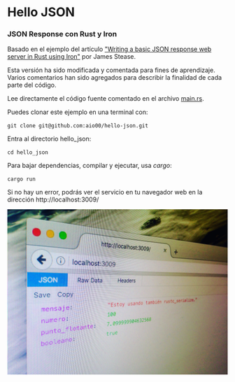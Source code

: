 # Hello JSON
### JSON Response con Rust y Iron

Basado en el ejemplo del artículo ["Writing a basic JSON response web server in Rust using Iron"](https://www.jamestease.co.uk/blether/writing-a-basic-json-web-server-in-rust-using-iron) por James Stease.

Esta versión ha sido modificada y comentada para fines de aprendizaje. Varios comentarios han sido agregados para describir la finalidad de cada parte del código.

Lee directamente el código fuente comentado en el archivo [main.rs](src/main.rs).

Puedes clonar este ejemplo en una terminal con:

    git clone git@github.com:aio00/hello-json.git

Entra al directorio hello_json:

    cd hello_json

Para bajar dependencias, compilar y ejecutar, usa _cargo_:

    cargo run

Si no hay un error, podrás ver el servicio en tu navegador web en la dirección http://localhost:3009/

![Firefox consultando el servicio JSON](img/IMG_5452.JPG)